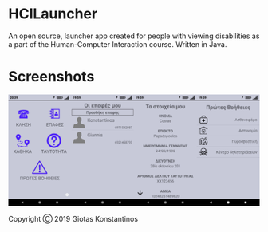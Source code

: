 # HCILauncher

An open source, launcher app created for people with viewing disabilities as a part of the Human-Computer Interaction course. Written in Java.

# Screenshots

![App screenshots](https://raw.githubusercontent.com/kgiotas/HCILauncher_android/master/screenshots.jpeg?token=ACXGE46J6AINBTGGTESDVTS4YDHDW)

Copyright Ⓒ 2019 Giotas Konstantinos
